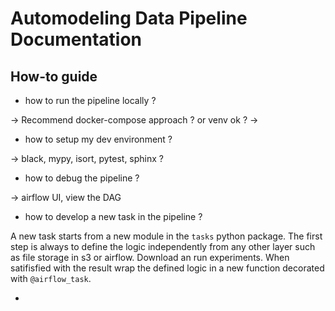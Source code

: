 # Automodeling Data Pipeline Documentation

## How-to guide

* how to run the pipeline locally ?

-> Recommend docker-compose approach ? or venv ok ?
-> 

* how to setup my dev environment ?

-> black, mypy, isort, pytest, sphinx ?

* how to debug the pipeline ?

-> airflow UI, view the DAG

* how to develop a new task in the pipeline ?

A new task starts from a new module in the `tasks` python package. The first step is always to define the logic independently from any other layer such as file storage in s3 or airflow. Download an run experiments. When satifisfied with the result wrap the defined logic in a new function decorated with `@airflow_task`.

* 